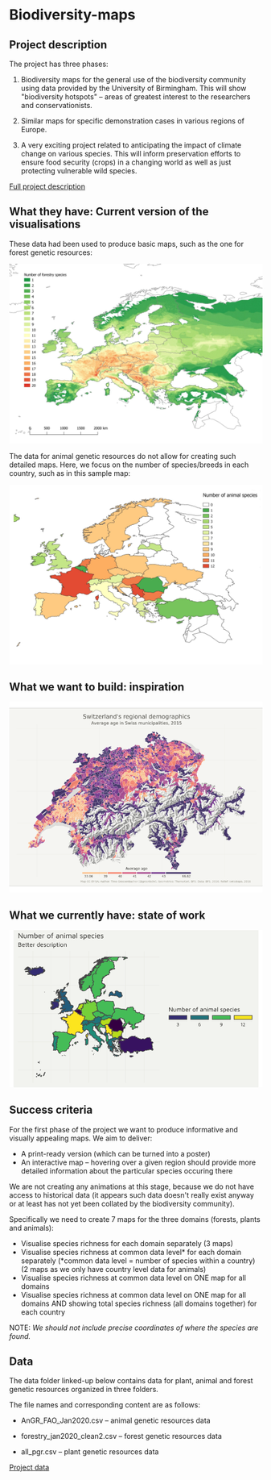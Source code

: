 # Biodiversity-maps

## Project description

The project has three phases:

1. Biodiversity maps for the general use of the biodiversity community using data provided by the University of Birmingham. This will show "biodiversity hotspots" – areas of greatest interest to the researchers and conservationists.

2. Similar maps for specific demonstration cases in various regions of Europe.

3. A very exciting project related to anticipating the impact of climate change on various species. This will inform preservation efforts to ensure food security (crops) in a changing world as well as just protecting vulnerable wild species.


[Full project description](https://docs.google.com/document/d/1UYtPe8WKO9XddAz26toE8vv8qtIRSuWZoDscsPrm8mM/edit# "Google Doc")

## What they have: Current version of the visualisations

These data had been used to produce basic maps, such as the one for forest genetic resources:


![Forest species legacy](legacy-vis/forestry_species_total.jpg "Forest species per lat/lon map")

The data for animal genetic resources do not allow for creating such detailed maps. Here, we focus on the number of species/breeds in each country, such as in this sample map:

![Animal species legacy](legacy-vis/animal_species_country.jpg "Animal species per country map")

## What we want to build: inspiration

![Inspiration](moodboard/with-raster.png "Inspiration")

## What we currently have: state of work

![Animal species legacy](proposal/animal.png "Animal species proposal")

## Success criteria

For the first phase of the project we want to produce informative and visually appealing maps. We aim to deliver:

* A print-ready version (which can be turned into a poster)
* An interactive map – hovering over a given region should provide more detailed information about the particular species occuring there

We are not creating any animations at this stage, because we do not have access to historical data (it appears such data doesn't really exist anyway or at least has not yet been collated by the biodiversity community).

Specifically we need to create 7 maps for the three domains (forests, plants and animals):

* Visualise species richness for each domain separately (3 maps)
* Visualise species richness at common data level* for each domain separately (*common data level = number of species within a country) (2 maps as we only have country level data for animals)
* Visualise species richness at common data level on ONE map for all domains
* Visualise species richness at common data level on ONE map for all domains AND showing total species richness (all domains together) for each country

NOTE: _We should not include precise coordinates of where the species are found._


## Data

The data folder linked-up below contains data for plant, animal and forest genetic resources organized in three folders.

The file names and corresponding content are as follows:

* AnGR_FAO_Jan2020.csv – animal genetic resources data

* forestry_jan2020_clean2.csv – forest genetic resources data

* all_pgr.csv – plant genetic resources data

[Project data](https://drive.google.com/drive/folders/1slcO5BjqCEHJqhTXCfs-Mb1LCFnWxQZi?usp=sharing "Google Drive folder")

